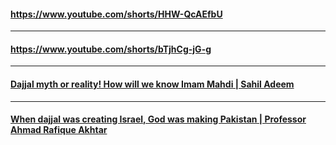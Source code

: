 #### https://www.youtube.com/shorts/HHW-QcAEfbU

***

#### https://www.youtube.com/shorts/bTjhCg-jG-g
***

#### [Dajjal myth or reality! How will we know Imam Mahdi | Sahil Adeem](https://www.youtube.com/watch?v=wL_0peOcGag)

***

#### [When dajjal was creating Israel, God was making Pakistan | Professor Ahmad Rafique Akhtar](https://www.youtube.com/watch?v=y9BIMU2vwno)
